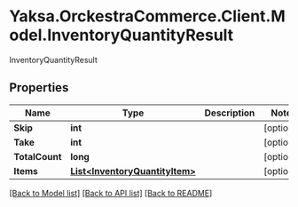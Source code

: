 # Yaksa.OrckestraCommerce.Client.Model.InventoryQuantityResult
InventoryQuantityResult

## Properties

Name | Type | Description | Notes
------------ | ------------- | ------------- | -------------
**Skip** | **int** |  | [optional] 
**Take** | **int** |  | [optional] 
**TotalCount** | **long** |  | [optional] 
**Items** | [**List&lt;InventoryQuantityItem&gt;**](InventoryQuantityItem.md) |  | [optional] 

[[Back to Model list]](../README.md#documentation-for-models) [[Back to API list]](../README.md#documentation-for-api-endpoints) [[Back to README]](../README.md)

